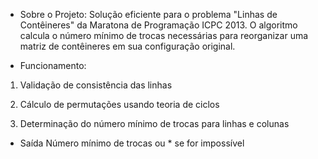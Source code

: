 - Sobre o Projeto:
Solução eficiente para o problema "Linhas de Contêineres" da Maratona de Programação ICPC 2013. O algoritmo calcula o número mínimo de trocas necessárias para reorganizar uma matriz de contêineres em sua configuração original.

- Funcionamento:
1. Validação de consistência das linhas

2. Cálculo de permutações usando teoria de ciclos

3. Determinação do número mínimo de trocas para linhas e colunas

- Saída
Número mínimo de trocas ou * se for impossível
